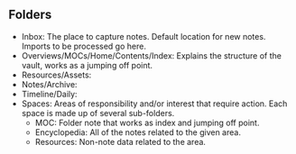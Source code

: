 ## Folders
- Inbox: The place to capture notes. Default location for new notes. Imports to be processed go here.
- Overviews/MOCs/Home/Contents/Index: Explains the structure of the vault, works as a jumping off point.
- Resources/Assets:
- Notes/Archive:
- Timeline/Daily:
- Spaces: Areas of responsibility and/or interest that require action. Each space is made up of several sub-folders.
	- MOC: Folder note that works as index and jumping off point.
	- Encyclopedia: All of the notes related to the given area.
	- Resources: Non-note data related to the area.
